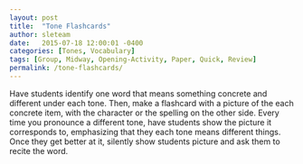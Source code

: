 ```yaml
---
layout: post
title:  "Tone Flashcards"
author: sleteam
date:   2015-07-18 12:00:01 -0400
categories: [Tones, Vocabulary]
tags: [Group, Midway, Opening-Activity, Paper, Quick, Review]
permalink: /tone-flashcards/
---
```

Have students identify one word that means something concrete and different under each tone. Then, make a flashcard with a picture of the each concrete item, with the character or the spelling on the other side. Every time you pronounce a different tone, have students show the picture it corresponds to, emphasizing that they each tone means different things. Once they get better at it, silently show students picture and ask them to recite the word.